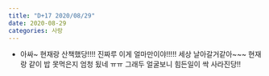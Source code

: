 ```yaml
---
title: "D+17 2020/08/29"
date: 2020-08-29
categories: 사랑
---
```

- 아싸~ 현재랑 산책했당!!!! 진짜루 이게 얼마만이야!!!!! 세상 날아갈거같아~~~ 현재랑 같이 밥 못먹은지 엄청 됬네 ㅠㅠ 그래두 얼굴보니 힘든일이 싹 사라진당!!

